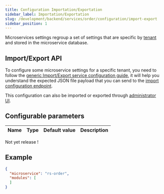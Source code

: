 ```yaml
---
title: Configuration Importation/Exportation
sidebar_label: Importation/Exportation
slug: /development/backend/services/order/configuration/import-export
sidebar_position: 1
---
```



Microservices settings regroup a set of settings that are specific by [tenant](../../../concepts/03-multitenant.md)
and stored in the microservice database.

## Import/Export API

To configure some microservice settings for a specific tenant, you need to follow the [generic Import/Export service
configuration guide](../../common/import-export-configuration.md), it will help you understand the expected JSON
file payload that you can send to the
[import configuration endpoint](../api-guides/rest/order-api-swagger.mdx#tag/module-manager-controller/operation/importConfiguration).

This configuration can also be imported or exported
through [administrator UI](../../../../user-documentation/2-project-configuration/microservices.md).

## Configurable parameters

| Name                  | Type    | Default value                                                                                  | Description                                                                                                                                            |
|-----------------------|---------|------------------------------------------------------------------------------------------------|--------------------------------------------------------------------------------------------------------------------------------------------------------|

Not yet release !                                                                                                                       

## Example

```json title='rs-order configuration file example'
{
  "microservice": "rs-order",
  "modules": [
  ]
}
```